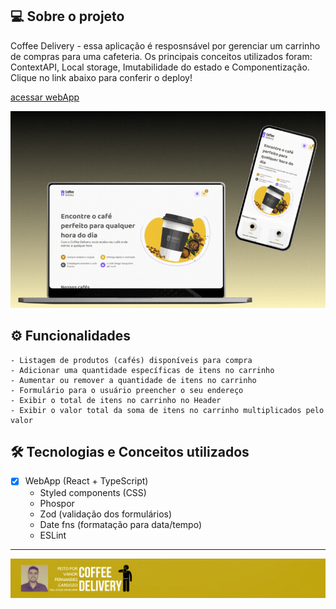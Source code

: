 
## 💻 Sobre o projeto

Coffee Delivery - essa aplicação é resposnsável por gerenciar um carrinho de compras para uma cafeteria. Os principais conceitos utilizados foram: ContextAPI, Local storage, Imutabilidade do estado e Componentização. Clique no link abaixo para conferir o deploy!
<p align="left"><a href="https://vanor-cardozo.github.io/coffee-delivery/">acessar webApp</a></p>

<img src="/coffee_delivery_mockup.gif" />

## ⚙️ Funcionalidades

    - Listagem de produtos (cafés) disponíveis para compra
    - Adicionar uma quantidade específicas de itens no carrinho
    - Aumentar ou remover a quantidade de itens no carrinho
    - Formulário para o usuário preencher o seu endereço
    - Exibir o total de itens no carrinho no Header
    - Exibir o valor total da soma de itens no carrinho multiplicados pelo valor

  
## 🛠 Tecnologias e Conceitos utilizados

- [x] WebApp (React + TypeScript)
    - Styled components (CSS)
    - Phospor
    - Zod (validação dos formulários)
    - Date fns (formatação para data/tempo)
    - ESLint
  
---

<div align="center">
    <img alt="Rodapé com imagem e nome do autor Vanor Cardozo" title="eSports" src="banner_readme_coffee_delivery2.png"/>
</div>
